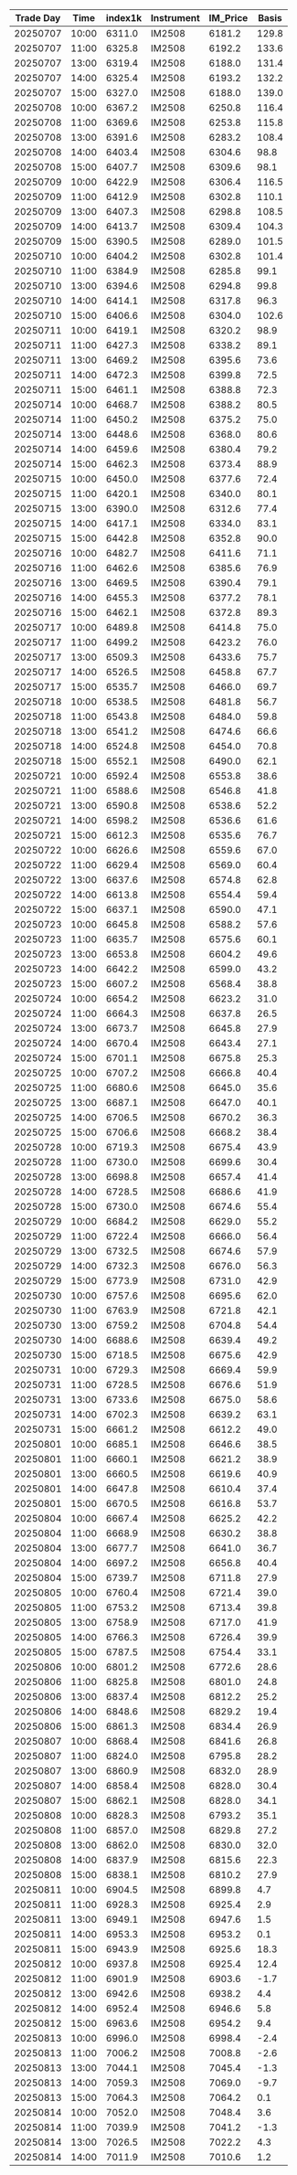 | Trade Day  | Time | index1k | Instrument | IM_Price | Basis |
| ---------- | ---- | ------- | ---------- | -------- | ----- |
| 20250707 | 10:00 | 6311.0 | IM2508 | 6181.2 | 129.8 | 
| 20250707 | 11:00 | 6325.8 | IM2508 | 6192.2 | 133.6 | 
| 20250707 | 13:00 | 6319.4 | IM2508 | 6188.0 | 131.4 | 
| 20250707 | 14:00 | 6325.4 | IM2508 | 6193.2 | 132.2 | 
| 20250707 | 15:00 | 6327.0 | IM2508 | 6188.0 | 139.0 | 
| 20250708 | 10:00 | 6367.2 | IM2508 | 6250.8 | 116.4 | 
| 20250708 | 11:00 | 6369.6 | IM2508 | 6253.8 | 115.8 | 
| 20250708 | 13:00 | 6391.6 | IM2508 | 6283.2 | 108.4 | 
| 20250708 | 14:00 | 6403.4 | IM2508 | 6304.6 | 98.8 | 
| 20250708 | 15:00 | 6407.7 | IM2508 | 6309.6 | 98.1 | 
| 20250709 | 10:00 | 6422.9 | IM2508 | 6306.4 | 116.5 |
| 20250709 | 11:00 | 6412.9 | IM2508 | 6302.8 | 110.1 |
| 20250709 | 13:00 | 6407.3 | IM2508 | 6298.8 | 108.5 |
| 20250709 | 14:00 | 6413.7 | IM2508 | 6309.4 | 104.3 |
| 20250709 | 15:00 | 6390.5 | IM2508 | 6289.0 | 101.5 | 
| 20250710 | 10:00 | 6404.2 | IM2508 | 6302.8 | 101.4 | 
| 20250710 | 11:00 | 6384.9 | IM2508 | 6285.8 | 99.1 | 
| 20250710 | 13:00 | 6394.6 | IM2508 | 6294.8 | 99.8 | 
| 20250710 | 14:00 | 6414.1 | IM2508 | 6317.8 | 96.3 | 
| 20250710 | 15:00 | 6406.6 | IM2508 | 6304.0 | 102.6 | 
| 20250711 | 10:00 | 6419.1 | IM2508 | 6320.2 | 98.9 | 
| 20250711 | 11:00 | 6427.3 | IM2508 | 6338.2 | 89.1 | 
| 20250711 | 13:00 | 6469.2 | IM2508 | 6395.6 | 73.6 | 
| 20250711 | 14:00 | 6472.3 | IM2508 | 6399.8 | 72.5 | 
| 20250711 | 15:00 | 6461.1 | IM2508 | 6388.8 | 72.3 | 
| 20250714 | 10:00 | 6468.7 | IM2508 | 6388.2 | 80.5 | 
| 20250714 | 11:00 | 6450.2 | IM2508 | 6375.2 | 75.0 | 
| 20250714 | 13:00 | 6448.6 | IM2508 | 6368.0 | 80.6 | 
| 20250714 | 14:00 | 6459.6 | IM2508 | 6380.4 | 79.2 | 
| 20250714 | 15:00 | 6462.3 | IM2508 | 6373.4 | 88.9 | 
| 20250715 | 10:00 | 6450.0 | IM2508 | 6377.6 | 72.4 | 
| 20250715 | 11:00 | 6420.1 | IM2508 | 6340.0 | 80.1 | 
| 20250715 | 13:00 | 6390.0 | IM2508 | 6312.6 | 77.4 | 
| 20250715 | 14:00 | 6417.1 | IM2508 | 6334.0 | 83.1 | 
| 20250715 | 15:00 | 6442.8 | IM2508 | 6352.8 | 90.0 | 
| 20250716 | 10:00 | 6482.7 | IM2508 | 6411.6 | 71.1 | 
| 20250716 | 11:00 | 6462.6 | IM2508 | 6385.6 | 76.9 | 
| 20250716 | 13:00 | 6469.5 | IM2508 | 6390.4 | 79.1 | 
| 20250716 | 14:00 | 6455.3 | IM2508 | 6377.2 | 78.1 | 
| 20250716 | 15:00 | 6462.1 | IM2508 | 6372.8 | 89.3 | 
| 20250717 | 10:00 | 6489.8 | IM2508 | 6414.8 | 75.0 | 
| 20250717 | 11:00 | 6499.2 | IM2508 | 6423.2 | 76.0 | 
| 20250717 | 13:00 | 6509.3 | IM2508 | 6433.6 | 75.7 | 
| 20250717 | 14:00 | 6526.5 | IM2508 | 6458.8 | 67.7 | 
| 20250717 | 15:00 | 6535.7 | IM2508 | 6466.0 | 69.7 | 
| 20250718 | 10:00 | 6538.5 | IM2508 | 6481.8 | 56.7 | 
| 20250718 | 11:00 | 6543.8 | IM2508 | 6484.0 | 59.8 | 
| 20250718 | 13:00 | 6541.2 | IM2508 | 6474.6 | 66.6 | 
| 20250718 | 14:00 | 6524.8 | IM2508 | 6454.0 | 70.8 | 
| 20250718 | 15:00 | 6552.1 | IM2508 | 6490.0 | 62.1 | 
| 20250721 | 10:00 | 6592.4 | IM2508 | 6553.8 | 38.6 | 
| 20250721 | 11:00 | 6588.6 | IM2508 | 6546.8 | 41.8 | 
| 20250721 | 13:00 | 6590.8 | IM2508 | 6538.6 | 52.2 | 
| 20250721 | 14:00 | 6598.2 | IM2508 | 6536.6 | 61.6 | 
| 20250721 | 15:00 | 6612.3 | IM2508 | 6535.6 | 76.7 | 
| 20250722 | 10:00 | 6626.6 | IM2508 | 6559.6 | 67.0 | 
| 20250722 | 11:00 | 6629.4 | IM2508 | 6569.0 | 60.4 | 
| 20250722 | 13:00 | 6637.6 | IM2508 | 6574.8 | 62.8 | 
| 20250722 | 14:00 | 6613.8 | IM2508 | 6554.4 | 59.4 | 
| 20250722 | 15:00 | 6637.1 | IM2508 | 6590.0 | 47.1 | 
| 20250723 | 10:00 | 6645.8 | IM2508 | 6588.2 | 57.6 | 
| 20250723 | 11:00 | 6635.7 | IM2508 | 6575.6 | 60.1 | 
| 20250723 | 13:00 | 6653.8 | IM2508 | 6604.2 | 49.6 | 
| 20250723 | 14:00 | 6642.2 | IM2508 | 6599.0 | 43.2 | 
| 20250723 | 15:00 | 6607.2 | IM2508 | 6568.4 | 38.8 | 
| 20250724 | 10:00 | 6654.2 | IM2508 | 6623.2 | 31.0 | 
| 20250724 | 11:00 | 6664.3 | IM2508 | 6637.8 | 26.5 | 
| 20250724 | 13:00 | 6673.7 | IM2508 | 6645.8 | 27.9 | 
| 20250724 | 14:00 | 6670.4 | IM2508 | 6643.4 | 27.1 | 
| 20250724 | 15:00 | 6701.1 | IM2508 | 6675.8 | 25.3 | 
| 20250725 | 10:00 | 6707.2 | IM2508 | 6666.8 | 40.4 | 
| 20250725 | 11:00 | 6680.6 | IM2508 | 6645.0 | 35.6 | 
| 20250725 | 13:00 | 6687.1 | IM2508 | 6647.0 | 40.1 | 
| 20250725 | 14:00 | 6706.5 | IM2508 | 6670.2 | 36.3 | 
| 20250725 | 15:00 | 6706.6 | IM2508 | 6668.2 | 38.4 | 
| 20250728 | 10:00 | 6719.3 | IM2508 | 6675.4 | 43.9 | 
| 20250728 | 11:00 | 6730.0 | IM2508 | 6699.6 | 30.4 | 
| 20250728 | 13:00 | 6698.8 | IM2508 | 6657.4 | 41.4 | 
| 20250728 | 14:00 | 6728.5 | IM2508 | 6686.6 | 41.9 | 
| 20250728 | 15:00 | 6730.0 | IM2508 | 6674.6 | 55.4 | 
| 20250729 | 10:00 | 6684.2 | IM2508 | 6629.0 | 55.2 | 
| 20250729 | 11:00 | 6722.4 | IM2508 | 6666.0 | 56.4 | 
| 20250729 | 13:00 | 6732.5 | IM2508 | 6674.6 | 57.9 | 
| 20250729 | 14:00 | 6732.3 | IM2508 | 6676.0 | 56.3 | 
| 20250729 | 15:00 | 6773.9 | IM2508 | 6731.0 | 42.9 | 
| 20250730 | 10:00 | 6757.6 | IM2508 | 6695.6 | 62.0 | 
| 20250730 | 11:00 | 6763.9 | IM2508 | 6721.8 | 42.1 | 
| 20250730 | 13:00 | 6759.2 | IM2508 | 6704.8 | 54.4 | 
| 20250730 | 14:00 | 6688.6 | IM2508 | 6639.4 | 49.2 | 
| 20250730 | 15:00 | 6718.5 | IM2508 | 6675.6 | 42.9 | 
| 20250731 | 10:00 | 6729.3 | IM2508 | 6669.4 | 59.9 | 
| 20250731 | 11:00 | 6728.5 | IM2508 | 6676.6 | 51.9 | 
| 20250731 | 13:00 | 6733.6 | IM2508 | 6675.0 | 58.6 | 
| 20250731 | 14:00 | 6702.3 | IM2508 | 6639.2 | 63.1 | 
| 20250731 | 15:00 | 6661.2 | IM2508 | 6612.2 | 49.0 | 
| 20250801 | 10:00 | 6685.1 | IM2508 | 6646.6 | 38.5 | 
| 20250801 | 11:00 | 6660.1 | IM2508 | 6621.2 | 38.9 | 
| 20250801 | 13:00 | 6660.5 | IM2508 | 6619.6 | 40.9 | 
| 20250801 | 14:00 | 6647.8 | IM2508 | 6610.4 | 37.4 | 
| 20250801 | 15:00 | 6670.5 | IM2508 | 6616.8 | 53.7 | 
| 20250804 | 10:00 | 6667.4 | IM2508 | 6625.2 | 42.2 | 
| 20250804 | 11:00 | 6668.9 | IM2508 | 6630.2 | 38.8 | 
| 20250804 | 13:00 | 6677.7 | IM2508 | 6641.0 | 36.7 | 
| 20250804 | 14:00 | 6697.2 | IM2508 | 6656.8 | 40.4 | 
| 20250804 | 15:00 | 6739.7 | IM2508 | 6711.8 | 27.9 | 
| 20250805 | 10:00 | 6760.4 | IM2508 | 6721.4 | 39.0 | 
| 20250805 | 11:00 | 6753.2 | IM2508 | 6713.4 | 39.8 | 
| 20250805 | 13:00 | 6758.9 | IM2508 | 6717.0 | 41.9 | 
| 20250805 | 14:00 | 6766.3 | IM2508 | 6726.4 | 39.9 | 
| 20250805 | 15:00 | 6787.5 | IM2508 | 6754.4 | 33.1 | 
| 20250806 | 10:00 | 6801.2 | IM2508 | 6772.6 | 28.6 | 
| 20250806 | 11:00 | 6825.8 | IM2508 | 6801.0 | 24.8 | 
| 20250806 | 13:00 | 6837.4 | IM2508 | 6812.2 | 25.2 | 
| 20250806 | 14:00 | 6848.6 | IM2508 | 6829.2 | 19.4 | 
| 20250806 | 15:00 | 6861.3 | IM2508 | 6834.4 | 26.9 | 
| 20250807 | 10:00 | 6868.4 | IM2508 | 6841.6 | 26.8 | 
| 20250807 | 11:00 | 6824.0 | IM2508 | 6795.8 | 28.2 | 
| 20250807 | 13:00 | 6860.9 | IM2508 | 6832.0 | 28.9 | 
| 20250807 | 14:00 | 6858.4 | IM2508 | 6828.0 | 30.4 | 
| 20250807 | 15:00 | 6862.1 | IM2508 | 6828.0 | 34.1 | 
| 20250808 | 10:00 | 6828.3 | IM2508 | 6793.2 | 35.1 | 
| 20250808 | 11:00 | 6857.0 | IM2508 | 6829.8 | 27.2 | 
| 20250808 | 13:00 | 6862.0 | IM2508 | 6830.0 | 32.0 | 
| 20250808 | 14:00 | 6837.9 | IM2508 | 6815.6 | 22.3 | 
| 20250808 | 15:00 | 6838.1 | IM2508 | 6810.2 | 27.9 | 
| 20250811 | 10:00 | 6904.5 | IM2508 | 6899.8 | 4.7 | 
| 20250811 | 11:00 | 6928.3 | IM2508 | 6925.4 | 2.9 | 
| 20250811 | 13:00 | 6949.1 | IM2508 | 6947.6 | 1.5 | 
| 20250811 | 14:00 | 6953.3 | IM2508 | 6953.2 | 0.1 | 
| 20250811 | 15:00 | 6943.9 | IM2508 | 6925.6 | 18.3 | 
| 20250812 | 10:00 | 6937.8 | IM2508 | 6925.4 | 12.4 | 
| 20250812 | 11:00 | 6901.9 | IM2508 | 6903.6 | -1.7 | 
| 20250812 | 13:00 | 6942.6 | IM2508 | 6938.2 | 4.4 | 
| 20250812 | 14:00 | 6952.4 | IM2508 | 6946.6 | 5.8 | 
| 20250812 | 15:00 | 6963.6 | IM2508 | 6954.2 | 9.4 | 
| 20250813 | 10:00 | 6996.0 | IM2508 | 6998.4 | -2.4 | 
| 20250813 | 11:00 | 7006.2 | IM2508 | 7008.8 | -2.6 | 
| 20250813 | 13:00 | 7044.1 | IM2508 | 7045.4 | -1.3 | 
| 20250813 | 14:00 | 7059.3 | IM2508 | 7069.0 | -9.7 | 
| 20250813 | 15:00 | 7064.3 | IM2508 | 7064.2 | 0.1 | 
| 20250814 | 10:00 | 7052.0 | IM2508 | 7048.4 | 3.6 | 
| 20250814 | 11:00 | 7039.9 | IM2508 | 7041.2 | -1.3 | 
| 20250814 | 13:00 | 7026.5 | IM2508 | 7022.2 | 4.3 | 
| 20250814 | 14:00 | 7011.9 | IM2508 | 7010.6 | 1.2 | 
